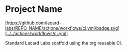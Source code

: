 # Project Name

[https://github.com/lacard-labs/REPO_NAME/actions/workflows/ci.yml/badge.svg](../../actions/workflows/ci.yml)

Standard Lacard Labs scaffold using the org reusable CI.
